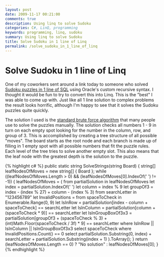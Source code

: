 ```yaml
---
layout: post
date: 2009-11-17 00:21:00
comments: true
description: Using linq to solve Sudoku
categories: C#, LinQ, programming
keywords: programming, linq, sudoku
summary: Using linq to solve Sudoku
title: Solve Sudoku in 1 line of Linq
permalink: /solve_sudoku_in_1_line_of_linq
---
```


# Solve Sudoku in 1 line of Linq

One of my coworkers sent around a link today to someone who solved [Sudoku puzzles in 1 line of SQL](1) using Oracle's custom recursive syntax. I thought it would be fun to try to convert this into Linq. This is the "best" I was able to come up with. Just like all 1 line solution to complex problems the result looks horrific, although I'm happy to see that it solves the Sudoku puzzles quite quickly.

The solution I used is the [standard brute force algorithm](2) that many people use to solve the puzzles manually. The solution checks all numbers 1 - 9 in turn on each empty spot looking for the number in the column, row, and group of 3. This is accomplished by creating a tree structure of all possible "moves". The board starts as the root node and each branch is made up of filling in 1 empty spot with all possible numbers that fit the puzzle rules. Each level of the tree tries to solve another empty slot. This also means that the leaf node with the greatest depth is the solution to the puzzle.


{% highlight c# %}
public static string SolveStrings(string Board)
{
    string[] leafNodesOfMoves = new string[] { Board };
    while ((leafNodesOfMoves.Length > 0) && (leafNodesOfMoves[0].IndexOf(' ') != -1))
    {
        leafNodesOfMoves = (
            from partialSolution in leafNodesOfMoves
            let index = partialSolution.IndexOf(' ')
            let column = index % 9
            let groupOf3 = index - (index % 27) + column - (index % 3)
            from searchLetter in "123456789"
            let InvalidPositions =
            from spaceToCheck in Enumerable.Range(0, 9)
            let IsInRow = partialSolution[index - column + spaceToCheck] == searchLetter
            let IsInColumn = partialSolution[column + (spaceToCheck * 9)] == searchLetter
            let IsInGroupBoxOf3x3 = partialSolution[groupOf3 + (spaceToCheck % 3) +
            (int)Math.Floor(spaceToCheck / 3f) * 9] == searchLetter
            where IsInRow || IsInColumn || IsInGroupBoxOf3x3
            select spaceToCheck
            where InvalidPositions.Count() == 0
            select partialSolution.Substring(0, index) + searchLetter + partialSolution.Substring(index + 1)
        ).ToArray();
    }
    return (leafNodesOfMoves.Length == 0)
        ? "No solution"
        : leafNodesOfMoves[0];
}
{% endhighlight %}

[1]: http://technology.amis.nl/blog/6404/oracle-rdbms-11gr2-solving-a-sudoku-using-recursive-subquery-factoring "Sudoku solved in 1 line of SQL" 
[2]: http://en.wikipedia.org/wiki/Algorithmics_of_sudoku
